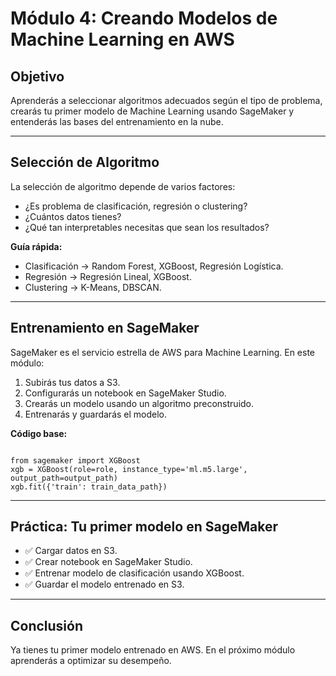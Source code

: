 <h1>Módulo 4: Creando Modelos de Machine Learning en AWS</h1>

<h2>Objetivo</h2>
<p>Aprenderás a seleccionar algoritmos adecuados según el tipo de problema, crearás tu primer modelo de Machine Learning usando SageMaker y entenderás las bases del entrenamiento en la nube.</p>

<hr>

<h2>Selección de Algoritmo</h2>
<p>La selección de algoritmo depende de varios factores:</p>
<ul>
    <li>¿Es problema de clasificación, regresión o clustering?</li>
    <li>¿Cuántos datos tienes?</li>
    <li>¿Qué tan interpretables necesitas que sean los resultados?</li>
</ul>
<p><strong>Guía rápida:</strong></p>
<ul>
    <li>Clasificación → Random Forest, XGBoost, Regresión Logística.</li>
    <li>Regresión → Regresión Lineal, XGBoost.</li>
    <li>Clustering → K-Means, DBSCAN.</li>
</ul>

<hr>

<h2>Entrenamiento en SageMaker</h2>
<p>SageMaker es el servicio estrella de AWS para Machine Learning. En este módulo:</p>
<ol>
    <li>Subirás tus datos a S3.</li>
    <li>Configurarás un notebook en SageMaker Studio.</li>
    <li>Crearás un modelo usando un algoritmo preconstruido.</li>
    <li>Entrenarás y guardarás el modelo.</li>
</ol>

<p><strong>Código base:</strong></p>
<pre><code>
from sagemaker import XGBoost
xgb = XGBoost(role=role, instance_type='ml.m5.large', output_path=output_path)
xgb.fit({'train': train_data_path})
</code></pre>

<hr>

<h2>Práctica: Tu primer modelo en SageMaker</h2>
<ul>
    <li>✅ Cargar datos en S3.</li>
    <li>✅ Crear notebook en SageMaker Studio.</li>
    <li>✅ Entrenar modelo de clasificación usando XGBoost.</li>
    <li>✅ Guardar el modelo entrenado en S3.</li>
</ul>

<hr>

<h2>Conclusión</h2>
<p>Ya tienes tu primer modelo entrenado en AWS. En el próximo módulo aprenderás a optimizar su desempeño.</p>

